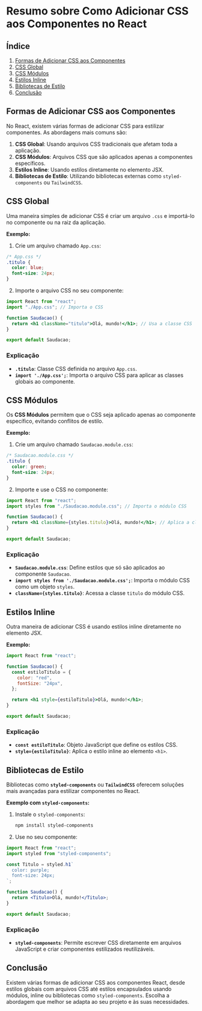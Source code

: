 # Resumo sobre Como Adicionar CSS aos Componentes no React

## Índice

1. [Formas de Adicionar CSS aos Componentes](#formas-de-adicionar-css-aos-componentes)
2. [CSS Global](#css-global)
3. [CSS Módulos](#css-módulos)
4. [Estilos Inline](#estilos-inline)
5. [Bibliotecas de Estilo](#bibliotecas-de-estilo)
6. [Conclusão](#conclusão)

## Formas de Adicionar CSS aos Componentes

No React, existem várias formas de adicionar CSS para estilizar componentes. As abordagens mais comuns são:

1. **CSS Global**: Usando arquivos CSS tradicionais que afetam toda a aplicação.
2. **CSS Módulos**: Arquivos CSS que são aplicados apenas a componentes específicos.
3. **Estilos Inline**: Usando estilos diretamente no elemento JSX.
4. **Bibliotecas de Estilo**: Utilizando bibliotecas externas como `styled-components` ou `TailwindCSS`.

## CSS Global

Uma maneira simples de adicionar CSS é criar um arquivo `.css` e importá-lo no componente ou na raiz da aplicação.

**Exemplo:**

1. Crie um arquivo chamado `App.css`:

```css
/* App.css */
.titulo {
  color: blue;
  font-size: 24px;
}
```

2. Importe o arquivo CSS no seu componente:

```jsx
import React from "react";
import "./App.css"; // Importa o CSS

function Saudacao() {
  return <h1 className="titulo">Olá, mundo!</h1>; // Usa a classe CSS
}

export default Saudacao;
```

### Explicação

- **`.titulo`**: Classe CSS definida no arquivo `App.css`.
- **`import './App.css';`**: Importa o arquivo CSS para aplicar as classes globais ao componente.

## CSS Módulos

Os **CSS Módulos** permitem que o CSS seja aplicado apenas ao componente específico, evitando conflitos de estilo.

**Exemplo:**

1. Crie um arquivo chamado `Saudacao.module.css`:

```css
/* Saudacao.module.css */
.titulo {
  color: green;
  font-size: 24px;
}
```

2. Importe e use o CSS no componente:

```jsx
import React from "react";
import styles from "./Saudacao.module.css"; // Importa o módulo CSS

function Saudacao() {
  return <h1 className={styles.titulo}>Olá, mundo!</h1>; // Aplica a classe do módulo
}

export default Saudacao;
```

### Explicação

- **`Saudacao.module.css`**: Define estilos que só são aplicados ao componente `Saudacao`.
- **`import styles from './Saudacao.module.css';`**: Importa o módulo CSS como um objeto `styles`.
- **`className={styles.titulo}`**: Acessa a classe `titulo` do módulo CSS.

## Estilos Inline

Outra maneira de adicionar CSS é usando estilos inline diretamente no elemento JSX.

**Exemplo:**

```jsx
import React from "react";

function Saudacao() {
  const estiloTitulo = {
    color: "red",
    fontSize: "24px",
  };

  return <h1 style={estiloTitulo}>Olá, mundo!</h1>;
}

export default Saudacao;
```

### Explicação

- **`const estiloTitulo`**: Objeto JavaScript que define os estilos CSS.
- **`style={estiloTitulo}`**: Aplica o estilo inline ao elemento `<h1>`.

## Bibliotecas de Estilo

Bibliotecas como **`styled-components`** ou **`TailwindCSS`** oferecem soluções mais avançadas para estilizar componentes no React.

**Exemplo com `styled-components`:**

1. Instale o `styled-components`:

   ```bash
   npm install styled-components
   ```

2. Use no seu componente:

```jsx
import React from "react";
import styled from "styled-components";

const Titulo = styled.h1`
  color: purple;
  font-size: 24px;
`;

function Saudacao() {
  return <Titulo>Olá, mundo!</Titulo>;
}

export default Saudacao;
```

### Explicação

- **`styled-components`**: Permite escrever CSS diretamente em arquivos JavaScript e criar componentes estilizados reutilizáveis.

## Conclusão

Existem várias formas de adicionar CSS aos componentes React, desde estilos globais com arquivos CSS até estilos encapsulados usando módulos, inline ou bibliotecas como `styled-components`. Escolha a abordagem que melhor se adapta ao seu projeto e às suas necessidades.
